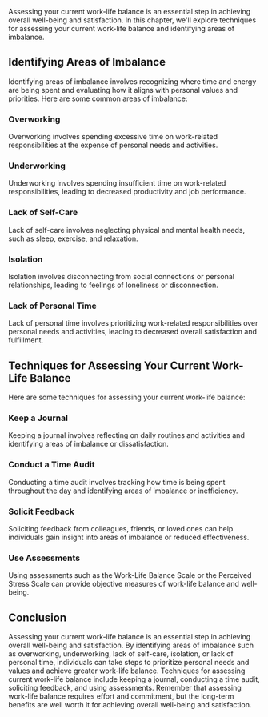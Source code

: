 
Assessing your current work-life balance is an essential step in achieving overall well-being and satisfaction. In this chapter, we'll explore techniques for assessing your current work-life balance and identifying areas of imbalance.

Identifying Areas of Imbalance
------------------------------

Identifying areas of imbalance involves recognizing where time and energy are being spent and evaluating how it aligns with personal values and priorities. Here are some common areas of imbalance:

### Overworking

Overworking involves spending excessive time on work-related responsibilities at the expense of personal needs and activities.

### Underworking

Underworking involves spending insufficient time on work-related responsibilities, leading to decreased productivity and job performance.

### Lack of Self-Care

Lack of self-care involves neglecting physical and mental health needs, such as sleep, exercise, and relaxation.

### Isolation

Isolation involves disconnecting from social connections or personal relationships, leading to feelings of loneliness or disconnection.

### Lack of Personal Time

Lack of personal time involves prioritizing work-related responsibilities over personal needs and activities, leading to decreased overall satisfaction and fulfillment.

Techniques for Assessing Your Current Work-Life Balance
-------------------------------------------------------

Here are some techniques for assessing your current work-life balance:

### Keep a Journal

Keeping a journal involves reflecting on daily routines and activities and identifying areas of imbalance or dissatisfaction.

### Conduct a Time Audit

Conducting a time audit involves tracking how time is being spent throughout the day and identifying areas of imbalance or inefficiency.

### Solicit Feedback

Soliciting feedback from colleagues, friends, or loved ones can help individuals gain insight into areas of imbalance or reduced effectiveness.

### Use Assessments

Using assessments such as the Work-Life Balance Scale or the Perceived Stress Scale can provide objective measures of work-life balance and well-being.

Conclusion
----------

Assessing your current work-life balance is an essential step in achieving overall well-being and satisfaction. By identifying areas of imbalance such as overworking, underworking, lack of self-care, isolation, or lack of personal time, individuals can take steps to prioritize personal needs and values and achieve greater work-life balance. Techniques for assessing current work-life balance include keeping a journal, conducting a time audit, soliciting feedback, and using assessments. Remember that assessing work-life balance requires effort and commitment, but the long-term benefits are well worth it for achieving overall well-being and satisfaction.
